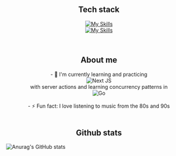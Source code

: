 <h2 align="center">Tech stack</h2>
<p align="center">
  <a href="https://skillicons.dev" target="_blank">
    <img src="https://skillicons.dev/icons?i=js,ts,react,nextjs,html,css" alt="My Skills">
  </a>
  <br>
  <a href="https://skillicons.dev" target="_blank">
    <img src="https://skillicons.dev/icons?i=go,nodejs,nestjs,docker,postgres" alt="My Skills">
  </a>
</p>

<br/>

<h2 align="center">About me</h2>
<div style="display: flex; flex-direction: column; align-items: center; text-align: left;">
  - 🌱 I'm currently learning and practicing <img src="https://img.shields.io/badge/Next-black?style=for-the-badge&logo=next.js&logoColor=white" alt="Next JS"> with server actions and learning concurrency patterns in <img src="https://img.shields.io/badge/go-%2300ADD8.svg?style=for-the-badge&logo=go&logoColor=white" alt="Go">
  <br/>
  - ⚡ Fun fact: I love listening to music from the 80s and 90s
</div>



<br/>
<h2 align="center">Github stats</h2>
<p align="center">
  <img align="left" src="https://github-readme-stats.vercel.app/api?username=denis-emanuel" alt="Anurag's GitHub stats">
</p>




<!--
**denis-emanuel/denis-emanuel** is a ✨ _special_ ✨ repository because its `README.md` (this file) appears on your GitHub profile.

Here are some ideas to get you started:

- 🔭 I’m currently working on ...
- 🌱 I’m currently learning ...
- 👯 I’m looking to collaborate on ...
- 🤔 I’m looking for help with ...
- 💬 Ask me about ...
- 📫 How to reach me: ...
- 😄 Pronouns: ...
- ⚡ Fun fact: ...
-->
